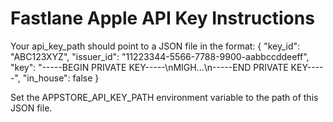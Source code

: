 # Fastlane Apple API Key Instructions

Your api_key_path should point to a JSON file in the format:
{
  "key_id": "ABC123XYZ",
  "issuer_id": "11223344-5566-7788-9900-aabbccddeeff",
  "key": "-----BEGIN PRIVATE KEY-----\nMIGH...\n-----END PRIVATE KEY-----",
  "in_house": false
}

Set the APPSTORE_API_KEY_PATH environment variable to the path of this JSON file.
